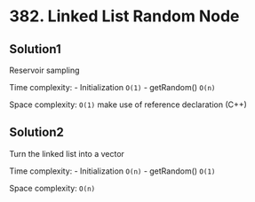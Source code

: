 # 382. Linked List Random Node

## Solution1

Reservoir sampling

Time complexity:
    - Initialization `O(1)`
    - getRandom() `O(n)`

Space complexity: `O(1)` make use of reference declaration (C++)

## Solution2

Turn the linked list into a vector

Time complexity:
    - Initialization `O(n)`
    - getRandom() `O(1)`

Space complexity: `O(n)`
